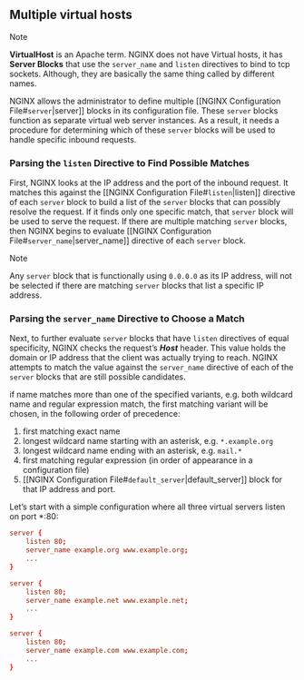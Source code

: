 ## Multiple virtual hosts

> [!note]
> **VirtualHost** is an Apache term. NGINX does not have Virtual hosts, it has **Server Blocks** that use the `server_name` and `listen` directives to bind to tcp sockets. Although, they are basically the same thing called by different names.


NGINX allows the administrator to define multiple [[NGINX Configuration File#`server`|server]] blocks in its configuration file. These `server` blocks function as separate virtual web server instances. As a result, it needs a procedure for determining which of these `server` blocks will be used to handle specific inbound requests.

### Parsing the `listen` Directive to Find Possible Matches

First, NGINX looks at the IP address and the port of the inbound request. It matches this against the [[NGINX Configuration File#`listen`|listen]] directive of each `server` block to build a list of the `server` blocks that can possibly resolve the request. If it finds only one specific match, that `server` block will be used to serve the request. If there are multiple matching `server` blocks, then NGINX begins to evaluate [[NGINX Configuration File#`server_name`|server_name]] directive of each `server` block.

>[!note]
>Any `server` block that is functionally using `0.0.0.0` as its IP address, will not be selected if there are matching `server` blocks that list a specific IP address.


### Parsing the `server_name` Directive to Choose a Match

Next, to further evaluate `server` blocks that have `listen` directives of equal specificity, NGINX checks the request’s ***Host*** header. This value holds the domain or IP address that the client was actually trying to reach. NGINX attempts to match the value against the `server_name` directive of each of the `server` blocks that are still possible candidates.

if name matches more than one of the specified variants, e.g. both wildcard name and regular expression match, the first matching variant will be chosen, in the following order of precedence:

1. first matching exact name
2. longest wildcard name starting with an asterisk, e.g. `*.example.org`
3. longest wildcard name ending with an asterisk, e.g. `mail.*`
4. first matching regular expression (in order of appearance in a configuration file)
5. [[NGINX Configuration File#`default_server`|default_server]] block for that IP address and port.

Let’s start with a simple configuration where all three virtual servers listen on port \*:80:

```conf
server {
    listen 80;
    server_name example.org www.example.org;
    ...
}

server {
    listen 80;
    server_name example.net www.example.net;
    ...
}

server {
    listen 80;
    server_name example.com www.example.com;
    ...
}
```

